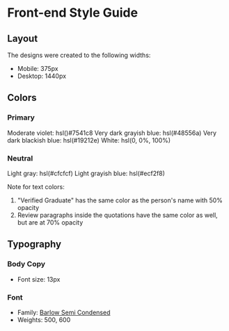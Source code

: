 # Front-end Style Guide

## Layout

The designs were created to the following widths:

- Mobile: 375px
- Desktop: 1440px

## Colors

### Primary

Moderate violet: hsl()#7541c8
Very dark grayish blue: hsl(#48556a)
Very dark blackish blue: hsl(#19212e)
White: hsl(0, 0%, 100%)

### Neutral

Light gray: hsl(#cfcfcf)
Light grayish blue: hsl(#ecf2f8)

Note for text colors:

1. "Verified Graduate" has the same color as the person's name with 50% opacity
2. Review paragraphs inside the quotations have the same color as well, but are at 70% opacity

## Typography

### Body Copy

- Font size: 13px

### Font

- Family: [Barlow Semi Condensed](https://fonts.google.com/specimen/Barlow+Semi+Condensed)
- Weights: 500, 600
